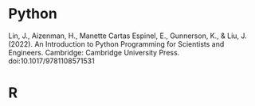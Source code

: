 # Python

Lin, J., Aizenman, H., Manette Cartas Espinel, E., Gunnerson, K., & Liu, J. (2022). An Introduction to Python Programming for Scientists and Engineers. Cambridge: Cambridge University Press. doi:10.1017/9781108571531

# R

